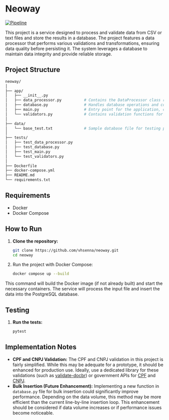 # Neoway 

[![Pipeline](https://github.com/vhsenna/neoway/actions/workflows/pipeline.yml/badge.svg)](https://github.com/vhsenna/neoway/actions/workflows/pipeline.yml)

This project is a service designed to process and validate data from CSV or text files and store the results in a database. The project features a data processor that performs various validations and transformations, ensuring data quality before persisting it. The system leverages a database to maintain data integrity and provide reliable storage.

## Project Structure

```bash
neoway/
│
├── app/
│   ├── __init__.py
│   ├── data_processor.py          # Contains the DataProcessor class responsible for processing and validating data
│   ├── database.py                # Handles database operations and connections
│   ├── main.py                    # Entry point for the application, configures and starts the service
│   └── validators.py              # Contains validation functions for data fields (e.g., CPF, CNPJ)
│
├── data/
│   └── base_test.txt              # Sample database file for testing purposes
│
├── tests/
│   ├── test_data_processor.py
│   ├── test_database.py
│   ├── test_main.py
│   └── test_validators.py
│
├── Dockerfile
├── docker-compose.yml
├── README.md
└── requirements.txt
```

## Requirements

- Docker
- Docker Compose

## How to Run

1. **Clone the repository:**

   ```bash
   git clone https://github.com/vhsenna/neoway.git
   cd neoway
   ```

2. Run the project with Docker Compose:

   ```bash
   docker compose up --build
   ```

This command will build the Docker image (if not already built) and start the necessary containers. The service will process the input file and insert the data into the PostgreSQL database.

## Testing

1. **Run the tests:**

   ```bash
   pytest
   ```

## Implementation Notes

- **CPF and CNPJ Validation:** The CPF and CNPJ validation in this project is fairly simplified. While this may be adequate for a prototype, it should be enhanced for production use. Ideally, use a dedicated library for these validations (such as [validate-docbr](https://pypi.org/project/validate-docbr/)) or government APIs for [CPF](https://www.gov.br/conecta/catalogo/apis/cadastro-base-do-cidadao-cbc-cpf) and [CNPJ](https://www.gov.br/conecta/catalogo/apis/consulta-cnpj).
- **Bulk Insertion (Future Enhancement):** Implementing a new function in `database.py` file for bulk insertion could significantly improve performance. Depending on the data volume, this method may be more efficient than the current line-by-line insertion loop. This enhancement should be considered if data volume increases or if performance issues become noticeable.
